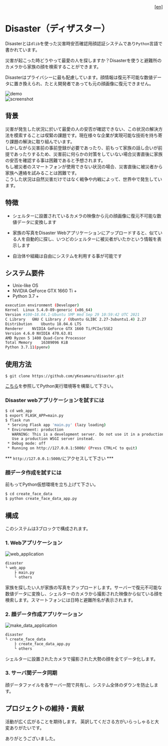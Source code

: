 <div style="text-align: right"><a href="../README.md">[en]</a></div>  


# Disaster（ディザスター）
Disasterとは`dlib`を使った災害時安否確認用顔認証システムであり`Python`言語で書かれています。

災害が起こった時どうやって最愛の人を探しますか？Disasterを使うと避難所のカメラから家族の顔を検索することができます。

Disasterはプライバシーに最も配慮しています。顔情報は復元不可能な数値データに置き換えられ、たとえ開発者であっても元の顔画像に復元できません。  

![demo](./demo.gif  )  
![screenshot](https://user-images.githubusercontent.com/93259837/139792630-06f66eef-2b41-4bbf-8c00-6c57ac811974.png)  

## 背景
災害が発生した状況に於いて最愛の人の安否が確認できない、この状況の解決方法を模索することは喫緊の課題です。現在様々な企業が実現可能な技術を持ち寄り課題の解決に取り組んでいます。  
しかしながら災害前の事前登録が必要であったり、前もって家族の話し合いが前提であったりするため、災害前に何らかの対策をしていない場合災害直後に家族の安否を確認する事は困難であると予想されます。  
もし被災者のスマートフォンが使用できない状況の場合、災害直後に被災者から家族へ連絡を試みることは困難です。  
こうした状況は自然災害だけではなく戦争や内戦によって、世界中で発生しています。


## 特徴
* シェルターに設置されているカメラの映像から元の顔画像に復元不可能な数値データに変換します  

* 家族の写真をDisaster Webアプリケーションにアップロードすると、似ている人を自動的に探し、いつどのシェルターに被災者がいたかという情報を表示します  

* 自治体や組織は自由にシステムを利用する事が可能です  

## システム要件
* Unix-like OS
* NVIDIA GeForce GTX 1660 Ti +
* Python 3.7 +
```bash
execution environment (Developer)
Kernel	Linux 5.4.0-89-generic (x86_64)
Version	#100~18.04.1-Ubuntu SMP Wed Sep 29 10:59:42 UTC 2021
C Library	GNU C Library / (Ubuntu GLIBC 2.27-3ubuntu1.4) 2.27
Distribution	Ubuntu 18.04.6 LTS
Renderer	NVIDIA GeForce GTX 1660 Ti/PCIe/SSE2
Version	4.6.0 NVIDIA 470.63.01
AMD Ryzen 5 1400 Quad-Core Processor
Total Memory	16389096 KiB
Python 3.7.11(pyenv)
```
  
## 使用方法  
```
$ git clone https://github.com/yKesamaru/disaster.git
```
<a href="doc/Build_python_runtime_environment.md">こちら</a>を参照してPython実行環境等を構築して下さい。

### Disaster webアプリケーションを試すには
```bash
$ cd web_app
$ export FLASK_APP=main.py
$ flask run
 * Serving Flask app 'main.py' (lazy loading)
 * Environment: production
   WARNING: This is a development server. Do not use it in a production deployment.
   Use a production WSGI server instead.
 * Debug mode: off
 * Running on http://127.0.0.1:5000/ (Press CTRL+C to quit)
```
*** `http://127.0.0.1:5000/`にアクセスして下さい ***

### 顔データ作成を試すには
前もってPython仮想環境を立ち上げて下さい。
```bash
$ cd create_face_data
$ python create_face_data_app.py 
```

## 構成
このシステムは3ブロックで構成されます。
### 1. Webアプリケーション  
![web_application](https://user-images.githubusercontent.com/93259837/139513838-3e22fb8e-f9b7-4c88-aa7c-2ec4aa72cdd4.png)  
```bash
disaster
└ web_app
    ├ main.py
    └ others
```
家族を探したい人が家族の写真をアップロードします。サーバーで復元不可能な数値データに変換し、シェルターのカメラから撮影された映像から似ている顔を検索します。スマートフォンには日時と避難所名が表示されます。  

### 2. 顔データ作成アプリケーション
![make_data_application](https://user-images.githubusercontent.com/93259837/139513900-7dd066a4-5295-4ae6-aa49-d3e6feb01cd6.png)  
```bash
disaster
└ create_face_data
    ├ create_face_data_app.py
    └ others
```
シェルターに設置されたカメラで撮影された大勢の顔を全てデータ化します。  

### 3. サーバ間データ同期
顔データファイルを各サーバー間で共有し、システム全体のダウンを防止します。  

## プロジェクトの維持・貢献
活動が広く広がることを期待します。
英訳してくださる方がいらっしゃると大変ありがたいです。

ありがとうございました。
